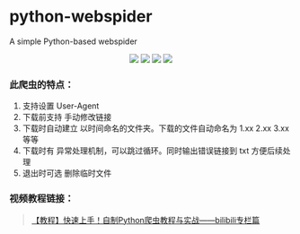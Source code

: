 # python-webspider
A simple Python-based webspider
<p align="center">
<img src="https://img.shields.io/github/license/hui-shao/python-webspider?color=orange&style=flat-square">
<img src="https://img.shields.io/badge/version-1.0-green.svg?longCache=true&style=flat-square">
<img src="https://img.shields.io/badge/python-3.x-blueviolet.svg?longCache=true&style=flat-square">
<img src="https://img.shields.io/badge/Platform-Windows%20%20%7C%20Linux-blue.svg?longCache=true&style=flat-square">
</p>

### 此爬虫的特点：

1. 支持设置 User-Agent 
2. 下载前支持 手动修改链接
3. 下载时自动建立 以时间命名的文件夹。下载的文件自动命名为 1.xx 2.xx 3.xx 等等
4. 下载时有 异常处理机制，可以跳过循环。同时输出错误链接到 txt 方便后续处理
5. 退出时可选 删除临时文件

### 视频教程链接：
> [【教程】快速上手！自制Python爬虫教程与实战——bilibili专栏篇](https://www.bilibili.com/video/av62425530/) 
